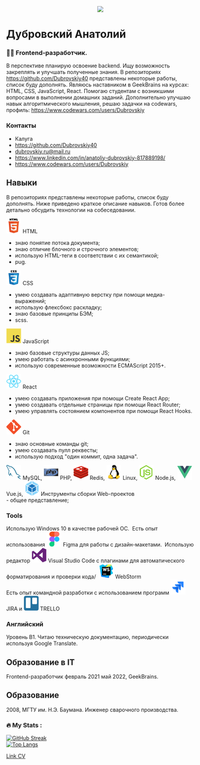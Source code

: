 <div id="header" align="center">
  <img src="https://media.giphy.com/media/fkZukR450RQ1qnGaq9/giphy.gif" width="100"/>
</div>
<h1>Дубровский Анатолий</h1>

### :woman_technologist: Frontend-разработчик. 
В перспективе планирую освоение backend. Ищу возможность закреплять и улучшать полученные знания.
В репозиториях https://github.com/Dubrovskiy40 представлены некоторые работы, список буду дополнять.
Являюсь наставником в GeekBrains на курсах: HTML, CSS, JavaScript, React. Помогаю студентам с возникшими вопросами в выполнении домашних заданий.
Дополнительно улучшаю навык алгоритмического мышления, решаю задачки на codewars, профиль: https://www.codewars.com/users/Dubrovskiy

### Контакты
- Калуга
- https://github.com/Dubrovskiy40
- dubrovskiy.ru@mail.ru
- https://www.linkedin.com/in/anatoliy-dubrovskiy-817889198/
- https://www.codewars.com/users/Dubrovskiy

## Навыки
В репозиториях представлены некоторые работы, список буду дополнять. 
Ниже приведено краткое описание навыков. Готов более детально обсудить технологии на собеседовании.

<img src="https://github.com/devicons/devicon/blob/master/icons/html5/html5-original-wordmark.svg" title="html" alt="html" width="40" height="40"/> HTML&nbsp;
- знаю понятие потока документа;
- знаю отличие блочного и строчного элементов;
- использую HTML-теги в соответствии с их семантикой;
- pug.

<img src="https://github.com/devicons/devicon/blob/master/icons/css3/css3-original-wordmark.svg" title="css" alt="css" width="40" height="40"/> CSS&nbsp;
- умею создавать адаптивную верстку при помощи медиа-выражений;
- использую флексбокс раскладку;
- знаю базовые принципы БЭМ;
- scss.

 <img src="https://github.com/devicons/devicon/blob/master/icons/javascript/javascript-original.svg" title="JavaScript" alt="JavaScript" width="40" height="40"/> JavaScript&nbsp;
- знаю базовые структуры данных JS;
- умею работать с асинхронными функциями;
- использую современные возможности ECMAScript 2015+.

<img src="https://github.com/devicons/devicon/blob/master/icons/react/react-original.svg" title="react" alt="react" width="40" height="40"/> React&nbsp;
- умею создавать приложения при помощи Create React App;
- умею создавать отдельные страницы при помощи React Router;
- умею управлять состоянием компонентов при помощи React Hooks.

<img src="https://github.com/devicons/devicon/blob/master/icons/git/git-original.svg" title="git" alt="git" width="40" height="40"/> Git&nbsp;
- знаю основные команды git;
- умею создавать пулл реквесты;
- использую подход "один коммит, одна задача".

<div>
  <img src="https://github.com/devicons/devicon/blob/master/icons/mysql/mysql-original.svg" title="MySQL" alt="MySQL" width="40" height="40"/> MySQL, 
  <img src="https://github.com/devicons/devicon/blob/master/icons/php/php-original.svg" title="PHP" alt="PHP" width="40" height="40"/> PHP, 
  <img src="https://github.com/devicons/devicon/blob/master/icons/redis/redis-original.svg" title="Redis" alt="Redis" width="40" height="40"/> Redis, 
  <img src="https://github.com/devicons/devicon/blob/master/icons/linux/linux-original.svg" title="Linux" alt="Linux" width="40" height="40"/> Linux, 
  <img src="https://github.com/devicons/devicon/blob/master/icons/nodejs/nodejs-original.svg" title="Node.js" alt="Node.js" width="40" height="40"/> Node.js, 
  <img src="https://github.com/devicons/devicon/blob/master/icons/vuejs/vuejs-original.svg" title="VUE.js" alt="VUE.js" width="40" height="40"/> Vue.js, 
  <img src="https://github.com/devicons/devicon/blob/master/icons/webpack/webpack-original.svg" title="Webpack" alt="Webpack" width="40" height="40"/> Инструменты сборки Web-проектов
</div>
- общее представление;

### Tools
Использую Windows 10 в качестве рабочей ОС.&nbsp; Есть опыт использования <img src="https://github.com/devicons/devicon/blob/master/icons/figma/figma-original.svg" title="Figma" alt="Figma" width="40" height="40"/> Figma для работы с дизайн-макетами.&nbsp; 
Использую редактор <img src="https://github.com/devicons/devicon/blob/master/icons/visualstudio/visualstudio-plain.svg" title="VSC" alt="VSC" width="40" height="40"/> Visual Studio Code с плагинами для автоматического форматирования и проверки кода/&nbsp; 
<img src="https://github.com/devicons/devicon/blob/master/icons/webstorm/webstorm-original.svg" title="WS" alt="WS" width="40" height="40"/> WebStorm&nbsp;<br/> 
Есть опыт командной разработки с использованием программ <img src="https://github.com/devicons/devicon/blob/master/icons/jira/jira-original.svg" title="jira" alt="jira" width="40" height="40"/> JIRA и <img src="https://github.com/devicons/devicon/blob/master/icons/trello/trello-plain.svg" title="trello" alt="trello" width="40" height="40"/> TRELLO&nbsp;

### Английский
Уровень B1. Читаю техническую документацию, периодически используя Google Translate.

## Образование в IT
Frontend-разработчик
февраль 2021 май 2022, GeekBrains.

## Образование
2008, МГТУ им. Н.Э. Баумана. Инженер сварочного производства.

### :fire: My Stats :

[![GitHub Streak](http://github-readme-streak-stats.herokuapp.com?user=Dubrovskiy40&theme=dark&date_format=j%20M%5B%20Y%5D)](https://git.io/streak-stats)</br>
[![Top Langs](https://github-readme-stats.vercel.app/api/top-langs/?username=Dubrovskiy40&layout=compact&theme=vision-friendly-dark)](https://github.com/anuraghazra/github-readme-stats)

<a href="https://dubrovskiy40.github.io/rsschool-cv/">Link CV</a>

